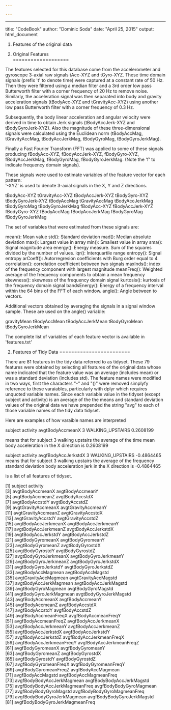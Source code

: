 ```yaml
---

---
```

---
title: "CodeBook"
author: "Dominic Soda"
date: "April 25, 2015"
output: html_document

1. Features of the original data 


1. Original Features  
===================

The features selected for this database come from the accelerometer and gyroscope 3-axial raw signals tAcc-XYZ and tGyro-XYZ. These time domain signals (prefix 't' to denote time) were captured at a constant rate of 50 Hz. Then they were filtered using a median filter and a 3rd order low pass Butterworth filter with a corner frequency of 20 Hz to remove noise. Similarly, the acceleration signal was then separated into body and gravity acceleration signals (tBodyAcc-XYZ and tGravityAcc-XYZ) using another low pass Butterworth filter with a corner frequency of 0.3 Hz. 

Subsequently, the body linear acceleration and angular velocity were derived in time to obtain Jerk signals (tBodyAccJerk-XYZ and tBodyGyroJerk-XYZ). Also the magnitude of these three-dimensional signals were calculated using the Euclidean norm (tBodyAccMag, tGravityAccMag, tBodyAccJerkMag, tBodyGyroMag, tBodyGyroJerkMag). 

Finally a Fast Fourier Transform (FFT) was applied to some of these signals producing fBodyAcc-XYZ, fBodyAccJerk-XYZ, fBodyGyro-XYZ, fBodyAccJerkMag, fBodyGyroMag, fBodyGyroJerkMag. (Note the 'f' to indicate frequency domain signals). 

These signals were used to estimate variables of the feature vector for each pattern:  
'-XYZ' is used to denote 3-axial signals in the X, Y and Z directions.

tBodyAcc-XYZ
tGravityAcc-XYZ
tBodyAccJerk-XYZ
tBodyGyro-XYZ
tBodyGyroJerk-XYZ
tBodyAccMag
tGravityAccMag
tBodyAccJerkMag
tBodyGyroMag
tBodyGyroJerkMag
fBodyAcc-XYZ
fBodyAccJerk-XYZ
fBodyGyro-XYZ
fBodyAccMag
fBodyAccJerkMag
fBodyGyroMag
fBodyGyroJerkMag

The set of variables that were estimated from these signals are: 

mean(): Mean value
std(): Standard deviation
mad(): Median absolute deviation 
max(): Largest value in array
min(): Smallest value in array
sma(): Signal magnitude area
energy(): Energy measure. Sum of the squares divided by the number of values. 
iqr(): Interquartile range 
entropy(): Signal entropy
arCoeff(): Autorregresion coefficients with Burg order equal to 4
correlation(): correlation coefficient between two signals
maxInds(): index of the frequency component with largest magnitude
meanFreq(): Weighted average of the frequency components to obtain a mean frequency
skewness(): skewness of the frequency domain signal 
kurtosis(): kurtosis of the frequency domain signal 
bandsEnergy(): Energy of a frequency interval within the 64 bins of the FFT of each window.
angle(): Angle between to vectors.

Additional vectors obtained by averaging the signals in a signal window sample. These are used on the angle() variable:

gravityMean
tBodyAccMean
tBodyAccJerkMean
tBodyGyroMean
tBodyGyroJerkMean

The complete list of variables of each feature vector is available in 'features.txt'

2. Features of Tidy Data 
========================

There are 81 features in the tidy data referred to as tidyset. These 79 features were obtained by selecting all features of the original data whose name indicated that the feature value was an 
average (includes mean) or was a standard deviation (includes std). The feature names were modified
in two ways, first the characters "-" and "()" were removed simplyfy reference to these varaiables, particularly with dplyr which requires unquoted variable names. Since each variable value in the 
tidyset (except subject and activity) is an average of the the means and standard deviation values of the original data we have prepended the string "avg" to each of those variable names of the tidy data tidyset. 


Here  are examples of how varaible names are interpreted 

subject         activity avgtBodyAccmeanX 
      3 WALKING_UPSTAIRS        0.2608199
      
means that for subject 3  walking upstairs the average of the time mean body acceleration 
in the X direction is 0.2608199 


  subject         activity avgfBodyAccJerkstdX
        3 WALKING_UPSTAIRS          -0.4864465
means that for subject 3  walking upstairs the average of the frequency standard deviation body acceleration jerk 
in the X direction is  -0.4864465
      
is a list of all features of tidyset. 


 [1] subject                         activity                       
 [3] avgtBodyAccmeanX                avgtBodyAccmeanY               
 [5] avgtBodyAccmeanZ                avgtBodyAccstdX                
 [7] avgtBodyAccstdY                 avgtBodyAccstdZ                
 [9] avgtGravityAccmeanX             avgtGravityAccmeanY            
[11] avgtGravityAccmeanZ             avgtGravityAccstdX             
[13] avgtGravityAccstdY              avgtGravityAccstdZ             
[15] avgtBodyAccJerkmeanX            avgtBodyAccJerkmeanY           
[17] avgtBodyAccJerkmeanZ            avgtBodyAccJerkstdX            
[19] avgtBodyAccJerkstdY             avgtBodyAccJerkstdZ            
[21] avgtBodyGyromeanX               avgtBodyGyromeanY              
[23] avgtBodyGyromeanZ               avgtBodyGyrostdX               
[25] avgtBodyGyrostdY                avgtBodyGyrostdZ               
[27] avgtBodyGyroJerkmeanX           avgtBodyGyroJerkmeanY          
[29] avgtBodyGyroJerkmeanZ           avgtBodyGyroJerkstdX           
[31] avgtBodyGyroJerkstdY            avgtBodyGyroJerkstdZ           
[33] avgtBodyAccMagmean              avgtBodyAccMagstd              
[35] avgtGravityAccMagmean           avgtGravityAccMagstd           
[37] avgtBodyAccJerkMagmean          avgtBodyAccJerkMagstd          
[39] avgtBodyGyroMagmean             avgtBodyGyroMagstd             
[41] avgtBodyGyroJerkMagmean         avgtBodyGyroJerkMagstd         
[43] avgfBodyAccmeanX                avgfBodyAccmeanY               
[45] avgfBodyAccmeanZ                avgfBodyAccstdX                
[47] avgfBodyAccstdY                 avgfBodyAccstdZ                
[49] avgfBodyAccmeanFreqX            avgfBodyAccmeanFreqY           
[51] avgfBodyAccmeanFreqZ            avgfBodyAccJerkmeanX           
[53] avgfBodyAccJerkmeanY            avgfBodyAccJerkmeanZ           
[55] avgfBodyAccJerkstdX             avgfBodyAccJerkstdY            
[57] avgfBodyAccJerkstdZ             avgfBodyAccJerkmeanFreqX       
[59] avgfBodyAccJerkmeanFreqY        avgfBodyAccJerkmeanFreqZ       
[61] avgfBodyGyromeanX               avgfBodyGyromeanY              
[63] avgfBodyGyromeanZ               avgfBodyGyrostdX               
[65] avgfBodyGyrostdY                avgfBodyGyrostdZ               
[67] avgfBodyGyromeanFreqX           avgfBodyGyromeanFreqY          
[69] avgfBodyGyromeanFreqZ           avgfBodyAccMagmean             
[71] avgfBodyAccMagstd               avgfBodyAccMagmeanFreq         
[73] avgfBodyBodyAccJerkMagmean      avgfBodyBodyAccJerkMagstd      
[75] avgfBodyBodyAccJerkMagmeanFreq  avgfBodyBodyGyroMagmean        
[77] avgfBodyBodyGyroMagstd          avgfBodyBodyGyroMagmeanFreq    
[79] avgfBodyBodyGyroJerkMagmean     avgfBodyBodyGyroJerkMagstd     
[81] avgfBodyBodyGyroJerkMagmeanFreq

